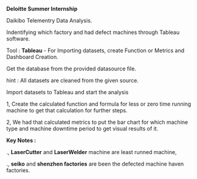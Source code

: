 **Deloitte Summer Internship**

Daikibo Telementry Data Analysis.

Indentifying which factory and had defect machines through Tableau software.

Tool : 
**Tableau** - For Importing datasets, create Function or Metrics and Dashboard Creation.

Get the database from the provided datasource file.

hint : All datasets are cleaned from the given source.

Import datasets to Tableau and start the analysis

1, Create the calculated function and formula for less or zero time running machine to get that calculation for further steps. 

2, We had that calculated metrics to put the bar chart for which machine type and machine downtime period to get visual results of it. 

**Key Notes :**

., **LaserCutter** and **LaserWelder** machine are least runned machine,

., **seiko** and **shenzhen factories** are been the defected machine haven factories.

